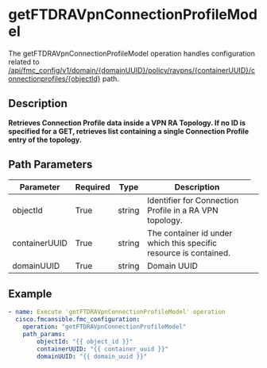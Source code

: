 # getFTDRAVpnConnectionProfileModel

The getFTDRAVpnConnectionProfileModel operation handles configuration related to [/api/fmc_config/v1/domain/{domainUUID}/policy/ravpns/{containerUUID}/connectionprofiles/{objectId}](/paths//api/fmc_config/v1/domain/{domain_uuid}/policy/ravpns/{container_uuid}/connectionprofiles/{object_id}.md) path.&nbsp;
## Description
**Retrieves Connection Profile data inside a VPN RA Topology. If no ID is specified for a GET, retrieves list containing a single Connection Profile entry of the topology.**

## Path Parameters
| Parameter | Required | Type | Description |
| --------- | -------- | ---- | ----------- |
| objectId | True | string <td colspan=3> Identifier for Connection Profile in a RA VPN topology. |
| containerUUID | True | string <td colspan=3> The container id under which this specific resource is contained. |
| domainUUID | True | string <td colspan=3> Domain UUID |

## Example
```yaml
- name: Execute 'getFTDRAVpnConnectionProfileModel' operation
  cisco.fmcansible.fmc_configuration:
    operation: "getFTDRAVpnConnectionProfileModel"
    path_params:
        objectId: "{{ object_id }}"
        containerUUID: "{{ container_uuid }}"
        domainUUID: "{{ domain_uuid }}"

```